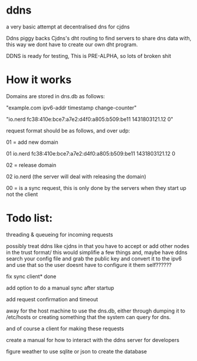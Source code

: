 # ddns
a very basic attempt at decentralised dns for cjdns

Ddns piggy backs Cjdns's dht routing to find servers to share dns data with, this way we dont have to create our own dht program. 

DDNS is ready for testing, This is PRE-ALPHA, so lots of broken shit

# How it works

Domains are stored in dns.db as follows:

"example.com ipv6-addr timestamp change-counter"

"io.nerd fc38:410e:bce7:a7e2:d4f0:a805:b509:be11 1431803121.12 0"

request format should be as follows, and over udp:

01 = add new domain

01 io.nerd fc38:410e:bce7:a7e2:d4f0:a805:b509:be11 1431803121.12 0

02 = release domain

02 io.nerd (the server will deal with releasing the domain)

00 = is a sync request, this is only done by the servers when they start up not the client

Todo list:
==========

threading & queueing for incoming requests

possibly treat ddns like cjdns in that you have to accept or add other nodes in the trust format/ this would simplifie a few things and, maybe have ddns search your config file and grab the public key and convert it to the ipv6 and use that so the user doesnt have to configure it them self??????

fix sync client* done

  add option to do a manual sync after startup
  
add request confirmation and timeout

away for the host machine to use the dns.db, either through dumping it to /etc/hosts or creating something that the system can query for dns.

and of course a client for making these requests

create a manual for how to interact with the ddns server for developers

figure weather to use sqlite or json to create the database
